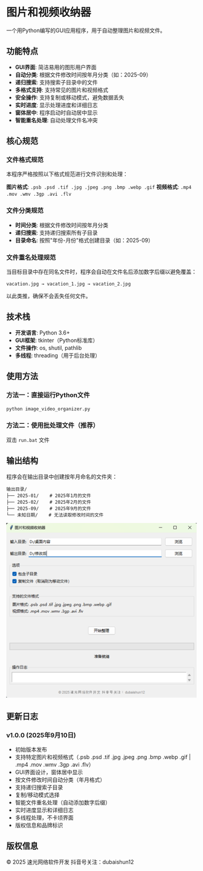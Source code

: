 # 图片和视频收纳器

一个用Python编写的GUI应用程序，用于自动整理图片和视频文件。

## 功能特点

- **GUI界面**: 简洁易用的图形用户界面
- **自动分类**: 根据文件修改时间按年月分类（如：2025-09）
- **递归搜索**: 支持搜索子目录中的文件
- **多格式支持**: 支持常见的图片和视频格式
- **安全操作**: 支持复制或移动模式，避免数据丢失
- **实时进度**: 显示处理进度和详细日志
- **窗体居中**: 程序启动时自动居中显示
- **智能重名处理**: 自动处理文件名冲突

## 核心规范

### 文件格式规范
本程序严格按照以下格式规范进行文件识别和处理：

**图片格式**: `.psb .psd .tif .jpg .jpeg .png .bmp .webp .gif`
**视频格式**: `.mp4 .mov .wmv .3gp .avi .flv`

### 文件分类规范
- **时间分类**: 根据文件修改时间按年月分类
- **递归搜索**: 支持递归搜索所有子目录
- **目录命名**: 按照"年份-月份"格式创建目录（如：2025-09）

### 文件重名处理规范
当目标目录中存在同名文件时，程序会自动在文件名后添加数字后缀以避免覆盖：
```
vacation.jpg → vacation_1.jpg → vacation_2.jpg
```
以此类推，确保不会丢失任何文件。

## 技术栈

- **开发语言**: Python 3.6+
- **GUI框架**: tkinter（Python标准库）
- **文件操作**: os, shutil, pathlib
- **多线程**: threading（用于后台处理）



## 使用方法

### 方法一：直接运行Python文件
```bash
python image_video_organizer.py
```

### 方法二：使用批处理文件（推荐）
双击 `run.bat` 文件


## 输出结构

程序会在输出目录中创建按年月命名的文件夹：

```
输出目录/
├── 2025-01/    # 2025年1月的文件
├── 2025-02/    # 2025年2月的文件
├── 2025-09/    # 2025年9月的文件
└── 未知日期/    # 无法读取修改时间的文件
```


![alt text](pic.png)


## 更新日志

### v1.0.0 (2025年9月10日)
- 初始版本发布
- 支持特定图片和视频格式（.psb .psd .tif .jpg .jpeg .png .bmp .webp .gif | .mp4 .mov .wmv .3gp .avi .flv）
- GUI界面设计，窗体居中显示
- 按文件修改时间自动分类（年月格式）
- 支持递归搜索子目录
- 复制/移动模式选择
- 智能文件重名处理（自动添加数字后缀）
- 实时进度显示和详细日志
- 多线程处理，不卡顷界面
- 版权信息和品牌标识


## 版权信息

© 2025 速光网络软件开发  抖音号关注：dubaishun12